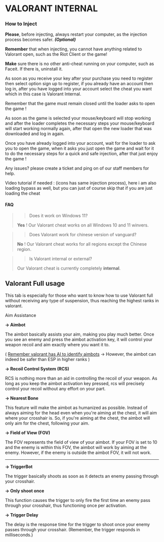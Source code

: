 # VALORANT INTERNAL

### How to Inject <a href="#how-to-inject" id="how-to-inject"></a>

**Please**, before injecting, always restart your computer, as the injection process becomes safer. _**(Optional)**_

**Remember** that when injecting, you cannot have anything related to Valorant open, such as the Riot Client or the game!

**Make** sure there is no other anti-cheat running on your computer, such as Faceit. If there is, uninstall it.

As soon as you receive your key after your purchase you need to register then select option sign up to register, if you already have an account then log in, after you have logged into your account select the cheat you want which in this case is Valorant Internal.

Remember that the game must remain closed until the loader asks to open the game !

As soon as the game is selected your mouse/keyboard will stop working and after the loader completes the necessary steps your mouse/keyboard will start working normally again, after that open the new loader that was downloaded and log in again.

Once you have already logged into your account, wait for the loader to ask you to open the game, when it asks you just open the game and wait for it to do the necessary steps for a quick and safe injection, after that just enjoy the game !

Any issues? please create a ticket and ping on of our staff members for help.

Video tutorial if needed : (icons has same injection process), here i am also loading bypass as well, but you can just of course skip that if you are just loading the cheat

#### FAQ <a href="#faq" id="faq"></a>

> > Does it work on Windows 11?
>
> **Yes** ! Our Valorant cheat works on all Windows 10 and 11 winvers.

> > Does Valorant work for chinese version of vanguard?
>
> **No** ! Our Valorant cheat works for all regions except the Chinese region.

> > Is Valorant internal or external?
>
> Our Valorant cheat is currently completely **internal**.

## Valorant Full usage

This tab is especially for those who want to know how to use Valorant full without receiving any type of suspension, thus reaching the highest ranks in valorant.

Aim Assistance

**-> Aimbot**

The aimbot basically assists your aim, making you play much better. Once you see an enemy and press the aimbot activation key, it will control your weapon recoil and aim exactly where you want it to.

( [Remember valorant has AI to identify aimbots](https://anybrain.gg/) -> However, the aimbot can indeed be safer than ESP in higher ranks )

**-> Recoil Control System (RCS)**

RCS is nothing more than an aid in controlling the recoil of your weapon. As long as you keep the aimbot activation key pressed, rcs will precisely control your recoil without any effort on your part.

**-> Nearest Bone**

This feature will make the aimbot as humanized as possible. Instead of always aiming for the head even when you're aiming at the chest, it will aim where your crosshair is. So, if you're aiming at the chest, the aimbot will only aim for the chest, following your aim.

**-> Field of View (FOV)**

The FOV represents the field of view of your aimbot. If your FOV is set to 10 and the enemy is within this FOV, the aimbot will work by aiming at the enemy. However, if the enemy is outside the aimbot FOV, it will not work.

***

**-> TriggerBot**

The trigger basically shoots as soon as it detects an enemy passing through your crosshair.

**-> Only shoot once**

This function causes the trigger to only fire the first time an enemy pass through your crosshair, thus functioning once per activation.

**-> Trigger Delay**

The delay is the response time for the trigger to shoot once your enemy passes through your crosshair. (Remember, the trigger responds in milliseconds.)
